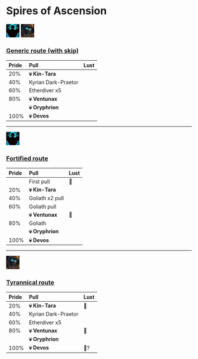 # Spires of Ascension

![Fortified](../__media/fortified.png) ![Tyrannical](../__media/tyrannical.png)

### [Generic route (with skip)](https://raw.githubusercontent.com/holicron/Routes/main/Spires%20of%20Ascension/Spires%20of%20Ascension%20-%20Generic.txt)

| Pride | Pull | Lust |
| :-- | :-- | :-- |
| 20% | **💀 Kin-Tara** | |
| 40% | Kyrian Dark-Praetor | |
| 60% | Etherdiver x5 | |
| 80% | **💀 Ventunax** | |
|  | **💀 Oryphrion** | |
| 100% | **💀 Devos** | |

---


![Fortified](../__media/fortified.png)
### [Fortified route](https://raw.githubusercontent.com/holicron/Routes/main/Spires%20of%20Ascension/Spires%20of%20Ascension%20-%20Fortified.txt)

| Pride | Pull | Lust |
| :-- | :-- | :-- |
|  | First pull | 💢 |
| 20% | **💀 Kin-Tara** | |
| 40% | Goliath x2 pull | |
| 60% | Goliath pull | |
|  | **💀 Ventunax** |💢 |
| 80% | Goliath | |
|  | **💀 Oryphrion** | |
| 100% | **💀 Devos** | |

---

![Tyrannical](../__media/tyrannical.png)

### [Tyrannical route](https://raw.githubusercontent.com/holicron/Routes/main/Spires%20of%20Ascension/Spires%20of%20Ascension%20-%20Tyrannical.txt)

| Pride | Pull | Lust |
| :-- | :-- | :-- |
| 20% | **💀 Kin-Tara** | 💢 |
| 40% | Kyrian Dark-Praetor | |
| 60% | Etherdiver x5 | |
| 80% | **💀 Ventunax** | 💢 |
|  | **💀 Oryphrion** | |
| 100% | **💀 Devos** | 💢? |